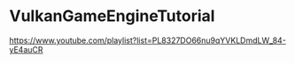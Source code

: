 # VulkanGameEngineTutorial
 
https://www.youtube.com/playlist?list=PL8327DO66nu9qYVKLDmdLW_84-yE4auCR

